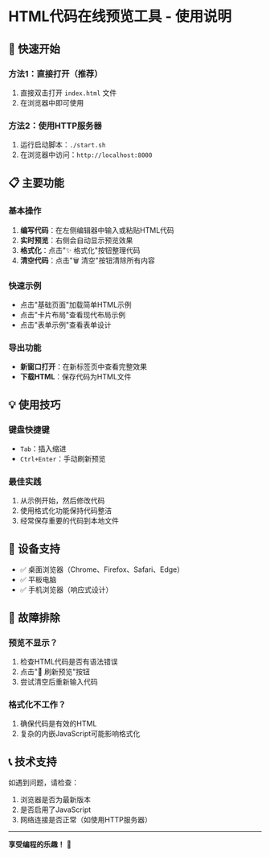 # HTML代码在线预览工具 - 使用说明

## 🚀 快速开始

### 方法1：直接打开（推荐）
1. 直接双击打开 `index.html` 文件
2. 在浏览器中即可使用

### 方法2：使用HTTP服务器
1. 运行启动脚本：`./start.sh`
2. 在浏览器中访问：`http://localhost:8000`

## 📋 主要功能

### 基本操作
1. **编写代码**：在左侧编辑器中输入或粘贴HTML代码
2. **实时预览**：右侧会自动显示预览效果
3. **格式化**：点击"✨ 格式化"按钮整理代码
4. **清空代码**：点击"🗑️ 清空"按钮清除所有内容

### 快速示例
- 点击"基础页面"加载简单HTML示例
- 点击"卡片布局"查看现代布局示例
- 点击"表单示例"查看表单设计

### 导出功能
- **新窗口打开**：在新标签页中查看完整效果
- **下载HTML**：保存代码为HTML文件

## 💡 使用技巧

### 键盘快捷键
- `Tab`：插入缩进
- `Ctrl+Enter`：手动刷新预览

### 最佳实践
1. 从示例开始，然后修改代码
2. 使用格式化功能保持代码整洁
3. 经常保存重要的代码到本地文件

## 📱 设备支持

- ✅ 桌面浏览器（Chrome、Firefox、Safari、Edge）
- ✅ 平板电脑
- ✅ 手机浏览器（响应式设计）

## 🔧 故障排除

### 预览不显示？
1. 检查HTML代码是否有语法错误
2. 点击"🔄 刷新预览"按钮
3. 尝试清空后重新输入代码

### 格式化不工作？
1. 确保代码是有效的HTML
2. 复杂的内嵌JavaScript可能影响格式化

## 📞 技术支持

如遇到问题，请检查：
1. 浏览器是否为最新版本
2. 是否启用了JavaScript
3. 网络连接是否正常（如使用HTTP服务器）

---

**享受编程的乐趣！** 🎉
